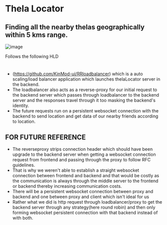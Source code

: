 # Thela Locator 

## Finding all the nearby thelas geographically within 5 kms range.
![image](https://github.com/user-attachments/assets/b97688c1-b92e-4f9a-9f2d-cc2bd6fe1d86)

Follows the following HLD

#
## 
  - (https://github.com/KinMod-ui/RRloadbalancer) which is a auto scaling/load balancer application which launches thelaLocator server in the backend.
  - The loadbalancer also acts as a reverse-proxy for our initial request to the backend server which passes through loadbalancer to the backend server and the responses travel through it too masking the backend's identity.
  - The future requests run on a persistent websocket connection with the backend to send location and get data of our nearby friends according to location.

## FOR FUTURE REFERENCE   
  - The reverseproxy strips connection header which should have been upgrade to the backend server when getting a websocket connection request from frontend and passing through the proxy to follow RFC guidelines.
  - That is why we weren't able to establish a straight websocket connection between frontend and backend and that would be costly as the communication is always through the middle server to the frontend or backend thereby increasing communication costs.
  - There will be a persistent websocket connection between proxy and backend and one between proxy and client which isn't ideal for us
  - Rather what we did is http request through loadbalancer/proxy to get the backend server through any strategy(here round robin) and then only forming websocket persistent connection with that backend instead of with both.
